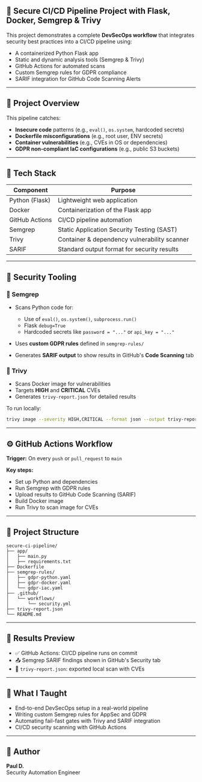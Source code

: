 ## 🔐 Secure CI/CD Pipeline Project with Flask, Docker, Semgrep & Trivy

This project demonstrates a complete **DevSecOps workflow** that integrates security best practices into a CI/CD pipeline using:

- A containerized Python Flask app
- Static and dynamic analysis tools (Semgrep & Trivy)
- GitHub Actions for automated scans
- Custom Semgrep rules for GDPR compliance
- SARIF integration for GitHub Code Scanning Alerts

---

## 🚀 Project Overview

This pipeline catches:

- **Insecure code** patterns (e.g., `eval()`, `os.system`, hardcoded secrets)
- **Dockerfile misconfigurations** (e.g., root user, ENV secrets)
- **Container vulnerabilities** (e.g., CVEs in OS or dependencies)
- **GDPR non-compliant IaC configurations** (e.g., public S3 buckets)

---

## 🧱 Tech Stack

| Component       | Purpose                                       |
|-----------------|-----------------------------------------------|
| Python (Flask)  | Lightweight web application                   |
| Docker          | Containerization of the Flask app             |
| GitHub Actions  | CI/CD pipeline automation                     |
| Semgrep         | Static Application Security Testing (SAST)    |
| Trivy           | Container & dependency vulnerability scanner  |
| SARIF           | Standard output format for security results   |

---

## 🧪 Security Tooling

### 🔹 Semgrep

- Scans Python code for:
    - Use of `eval()`, `os.system()`, `subprocess.run()`
    - Flask `debug=True`
    - Hardcoded secrets like `password = "..."` or `api_key = "..."`

- Uses **custom GDPR rules** defined in `semgrep-rules/`
- Generates **SARIF output** to show results in GitHub's **Code Scanning** tab

### 🔹 Trivy

- Scans Docker image for vulnerabilities
- Targets **HIGH** and **CRITICAL** CVEs
- Generates `trivy-report.json` for detailed results

To run locally:

```bash
trivy image --severity HIGH,CRITICAL --format json --output trivy-report.json app-sec-demo
```

---

## ⚙️ GitHub Actions Workflow

**Trigger:** On every `push` or `pull_request` to `main`

**Key steps:**

- Set up Python and dependencies
- Run Semgrep with GDPR rules
- Upload results to GitHub Code Scanning (SARIF)
- Build Docker image
- Run Trivy to scan image for CVEs

---

## 📂 Project Structure

```
secure-ci-pipeline/
├── app/
│   ├── main.py
│   ├── requirements.txt
├── Dockerfile
├── semgrep-rules/
│   ├── gdpr-python.yaml
│   ├── gdpr-docker.yaml
│   └── gdpr-iac.yaml
├── .github/
│   └── workflows/
│       └── security.yml
├── trivy-report.json
└── README.md
```

---

## 📸 Results Preview

- ✅ GitHub Actions: CI/CD pipeline runs on commit
- 📤 Semgrep SARIF findings shown in GitHub's Security tab
- 📄 `trivy-report.json`: exported local scan with CVEs

---

## 🧠 What I Taught

- End-to-end DevSecOps setup in a real-world pipeline
- Writing custom Semgrep rules for AppSec and GDPR
- Automating fail-fast gates with Trivy and SARIF integration
- CI/CD security scanning with GitHub Actions

---

## 👤 Author

**Paul D.**  
Security Automation Engineer
